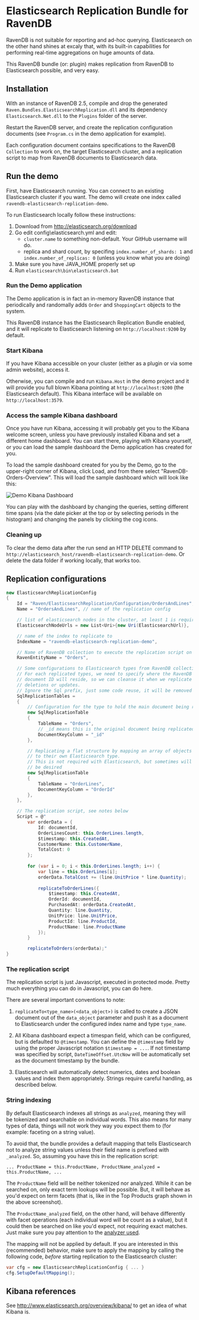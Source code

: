 # Elasticsearch Replication Bundle for RavenDB

RavenDB is not suitable for reporting and ad-hoc querying. Elasticsearch on the other hand shines at excaly that, with its built-in capabilities for performing real-time aggregations on huge amounts of data.

This RavenDB bundle (or: plugin) makes replication from RavenDB to Elasticsearch possible, and very easy.

## Installation

With an instance of RavenDB 2.5, compile and drop the generated `Raven.Bundles.ElasticsearchReplication.dll` and its dependency `Elasticsearch.Net.dll` to the `Plugins` folder of the server.

Restart the RavenDB server, and create the replication configuration documents (see `Program.cs` in the demo application for example).

Each configuration document contains specifications to the RavenDB `Collection` to work on, the target Elasticsearch cluster, and a replication script to map from RavenDB documents to Elasticsearch data.

## Run the demo

First, have Elasticsearch running. You can connect to an existing Elasticsearch cluster if you want. The demo will create one index called `ravendb-elasticsearch-replication-demo`.

To run Elasticsearch locally follow these instructions:

1. Download from http://elasticsearch.org/download
2. Go edit config\elasticsearch.yml and edit:
	* `cluster.name` to something non-default. Your GitHub username will do.
	* replica and shard count, by specifing `index.number_of_shards: 1` and `index.number_of_replicas: 0` (unless you know what you are doing)
3. Make sure you have JAVA_HOME properly set up
4. Run `elasticsearch\bin\elasticsearch.bat`

### Run the Demo application

The Demo application is in fact an in-memory RavenDB instance that periodically and randomally adds `Order` and `ShoppingCart` objects to the system.

This RavenDB instance has the Elasticsearch Replication Bundle enabled, and it will replicate to Elasticsearch listening on `http://localhost:9200` by default.

### Start Kibana

If you have Kibana accessible on your cluster (either as a plugin or via some admin website), access it.

Otherwise, you can compile and run `Kibana.Host` in the demo project and it will provide you full blown Kibana pointing at `http://localhost:9200` (the Elasticsearch default). This Kibana interface will be available on `http://localhost:3579`.

### Access the sample Kibana dashboard

Once you have run Kibana, accessing it will probably get you to the Kibana welcome screen, unless you have previously installed Kibana and set a different home dashboard. You can start there, playing with Kibana yourself, or you can load the sample dashboard the Demo application has created for you.

To load the sample dashboard created for you by the Demo, go to the upper-right corner of Kibana, click Load, and from there select "RavenDB-Orders-Overview". This will load the sample dashboard which will look like this:

![Demo Kibana Dashboard](https://cloud.githubusercontent.com/assets/212252/2938891/06b01378-d927-11e3-9af7-507d68497975.PNG)

You can play with the dashboard by changing the queries, setting different time spans (via the date picker at the top or by selecting periods in the histogram) and changing the panels by clicking the cog icons.

### Cleaning up

To clear the demo data after the run send an HTTP DELETE command to `http://elasticsearch_host/ravendb-elasticsearch-replication-demo`. Or delete the data folder if working locally, that works too.

## Replication configurations

```csharp
new ElasticsearchReplicationConfig
{
	Id = "Raven/ElasticsearchReplication/Configuration/OrdersAndLines",
    Name = "OrdersAndLines", // name of the replication config

    // list of elasticsearch nodes in the cluster, at least 1 is required
    ElasticsearchNodeUrls = new List<Uri>{new Uri(ElasticsearchUrl)},

    // name of the index to replicate to
	IndexName = "ravendb-elasticsearch-replication-demo",

	// Name of RavenDB collection to execute the replication script on
	RavenEntityName = "Orders",

	// Some configurations to Elasticsearch types from RavenDB collections
	// For each replicated types, we need to specify where the RavenDB
	// document ID will reside, so we can cleanse it when we replicate
	// deletions or updates.
	// Ignore the Sql prefix, just some code reuse, it will be removed soon
	SqlReplicationTables =
	{
		// Configuration for the type to hold the main document being replicated
		new SqlReplicationTable
		{
			TableName = "Orders",
			// _id means this is the original document being replicated
			DocumentKeyColumn = "_id"
		},

		// Replicating a flat structure by mapping an array of objects
		// to their own Elasticsearch type.
		// This is not required with Elasticsearch, but sometimes will
		// be desired
		new SqlReplicationTable
		{
			TableName = "OrderLines",
			DocumentKeyColumn = "OrderId"
		},
	},

	// The replication script, see notes below
	Script = @"
        var orderData = {
            Id: documentId,
            OrderLinesCount: this.OrderLines.length,
            $timestamp: this.CreatedAt,
            CustomerName: this.CustomerName,
            TotalCost: 0
        };
 
        for (var i = 0; i < this.OrderLines.length; i++) {
            var line = this.OrderLines[i];
            orderData.TotalCost += (line.UnitPrice * line.Quantity);
 
            replicateToOrderLines({
                $timestamp: this.CreatedAt,
                OrderId: documentId,
                PurchasedAt: orderData.CreatedAt,
                Quantity: line.Quantity,
                UnitPrice: line.UnitPrice,
                ProductId: line.ProductId,
                ProductName: line.ProductName
            });
        }

        replicateToOrders(orderData);"
}
```

### The replication script

The replication script is just Javascript, executed in protected mode. Pretty much everything you can do in Javascript, you can do here.

There are several important conventions to note:

1. `replicateTo<type_name>(<data_object>)` is called to create a JSON document out of the `data_object` parameter and push it as a document to Elasticsearch under the configured index name and type `type_name`.

2. All Kibana dashboard expect a timespan field, which can be configured, but is defaulted to `@timestamp`. You can define the `@timestamp` field by using the proper Javascript notation `$timestamp = ...`. If not timestamp was specified by script, `DateTimeOffset.UtcNow` will be automatically set as the document timestamp by the bundle.

3. Elasticsearch will automatically detect numerics, dates and boolean values and index them appropriately. Strings require careful handling, as described below.

### String indexing

By default Elasticsearch indexes all strings as `analyzed`, meaning they will be tokenized and searchable on individual words. This also means for many types of data, things will not work they way you expect them to (for example: faceting on a string value).

To avoid that, the bundle provides a default mapping that tells Elasticsearch not to analyze string values unless their field name is prefixed with `_analyzed`. So, assuming you have this in the replication script:

`
...
ProductName = this.ProductName,
ProductName_analyzed = this.ProductName,
...
`

The `ProductName` field will be neither tokenized nor analyzed. While it can be searched on, only exact term lookups will be possible. But, it will behave as you'd expect on term facets (that is, like in the Top Products graph shown in the above screenshot).

The `ProductName_analyzed` field, on the other hand, will behave differently with facet operations (each individual word will be count as a value), but it could then be searched on like you'd expect, not requiring exact matches. Just make sure you pay attention to the [analyzer used](http://www.elasticsearch.org/guide/en/elasticsearch/reference/current/analysis-analyzers.html).

The mapping will not be applied by default. If you are interested in this (recommended) behavior, make sure to apply the mapping by calling the following code, _before_ starting replication to the Elasticsearch cluster:

```csharp
var cfg = new ElasticsearchReplicationConfig { ... }
cfg.SetupDefaultMapping();
```

## Kibana references

See http://www.elasticsearch.org/overview/kibana/ to get an idea of what Kibana is.